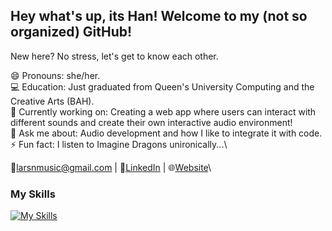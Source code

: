 ## Hey what's up, its Han! Welcome to my (not so organized) GitHub!

New here? No stress, let's get to know each other.

😄 Pronouns: she/her.\
💻 Education: Just graduated from Queen's University Computing and the Creative Arts (BAH).\
🔭 Currently working on: Creating a web app where users can interact with different sounds and create their own interactive audio environment!\
💬 Ask me about: Audio development and how I like to integrate it with code.\
⚡ Fun fact: I listen to Imagine Dragons unironically...\

📧[larsnmusic@gmail.com](mailto:larsnmusic@gmail.com) | 💼[LinkedIn](linkedin.com/in/hannahlars) | 🌐[Website](hannah-larsen.github.io)\

### My Skills
[![My Skills](https://skillicons.dev/icons?i=js,react,html,css,python,java,c,chuck)](https://skillicons.dev)
